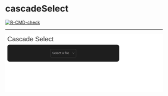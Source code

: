 # cascadeSelect

<!-- badges: start -->
[![R-CMD-check](https://github.com/stla/cascadeSelect/actions/workflows/R-CMD-check.yaml/badge.svg)](https://github.com/stla/cascadeSelect/actions/workflows/R-CMD-check.yaml)
<!-- badges: end -->

___

![](https://raw.githubusercontent.com/stla/cascadeSelect/main/inst/gifs/essai01.gif)
